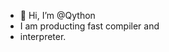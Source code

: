 - 👋 Hi, I’m @Qython
- I am producting fast compiler and
- interpreter.
  

<!---
Qython/Qython is a ✨ special ✨ repository because its `README.md` (this file) appears on your GitHub profile.
You can click the Preview link to take a look at your changes.
--->
